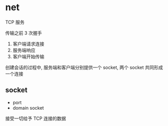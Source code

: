 # net

TCP 服务

传输之前 3 次握手

1. 客户端请求连接
2. 服务端响应
3. 客户端开始传输

创建会话的过程中, 服务端和客户端分别提供一个 socket, 两个 socket 共同形成一个连接

## socket

- port
- domain socket

接受一切给予 TCP 连接的数据
